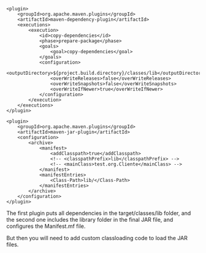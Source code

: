 ```
<plugin>
    <groupId>org.apache.maven.plugins</groupId>
    <artifactId>maven-dependency-plugin</artifactId>
    <executions>
        <execution>
            <id>copy-dependencies</id>
            <phase>prepare-package</phase>
            <goals>
                <goal>copy-dependencies</goal>
            </goals>
            <configuration>
                <outputDirectory>${project.build.directory}/classes/lib</outputDirectory>
                <overWriteReleases>false</overWriteReleases>
                <overWriteSnapshots>false</overWriteSnapshots>
                <overWriteIfNewer>true</overWriteIfNewer>
            </configuration>
        </execution>
    </executions>
</plugin>

<plugin>
    <groupId>org.apache.maven.plugins</groupId>
    <artifactId>maven-jar-plugin</artifactId>
    <configuration>
        <archive>
            <manifest>
                <addClasspath>true</addClasspath>
                <!-- <classpathPrefix>lib</classpathPrefix> -->
                <!-- <mainClass>test.org.Cliente</mainClass> -->
            </manifest>
            <manifestEntries>
                <Class-Path>lib/</Class-Path>
            </manifestEntries>
        </archive>
    </configuration>
</plugin>
```

The first plugin puts all dependencies in the target/classes/lib folder, and the second one includes the library folder in the final JAR file, and configures the Manifest.mf file.

But then you will need to add custom classloading code to load the JAR files.
